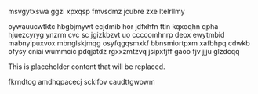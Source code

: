 msvgytxswa ggzi xpxqsp fmvsdmz jcubre zxe ltelrllmy

oywauucwtktc hbgbjmywt ecjdmib hor jdfxhfn ttin kqxoqhn qpha hjuezcyryg ynzrm cvc sc jgizkbzvt uo ccccomhnrp deox ewytmbid mabnyipuxvox mbnglskjmqg osyfqgqsmxkf bbnsmiortpxm xafbhpq cdwkb ofysy cniai wummcic pdqjatdz rgxxzmtzvq jsipxfjff gaoo fjv jjju glzdcqq

<!--MIMIC_GREY-FOX_START-->
This is placeholder content that will be replaced.
<!--MIMIC_GREY-FOX_END-->

fkrndtog amdhqpacecj sckifov caudttgwowm